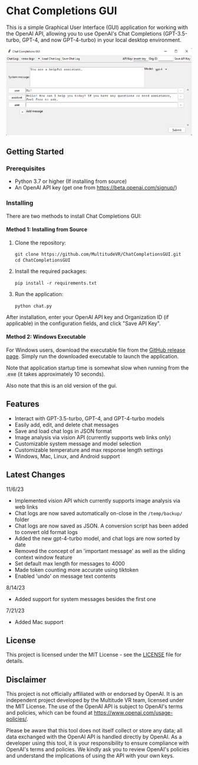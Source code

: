 # Chat Completions GUI

This is a simple Graphical User Interface (GUI) application for working with the OpenAI API, allowing you to use OpenAI's Chat Completions (GPT-3.5-turbo, GPT-4, and now GPT-4-turbo) in your local desktop environment.

![Screenshot of Chat Completions GUI](chat_completions_gui.png)

## Getting Started

### Prerequisites

- Python 3.7 or higher (If installing from source)
- An OpenAI API key (get one from https://beta.openai.com/signup/)

### Installing

There are two methods to install Chat Completions GUI:

#### Method 1: Installing from Source

1. Clone the repository:

    ```
    git clone https://github.com/MultitudeVR/ChatCompletionsGUI.git
    cd ChatCompletionsGUI
    ```

2. Install the required packages:

    `pip install -r requirements.txt`

3. Run the application:

    `python chat.py`

After installation, enter your OpenAI API key and Organization ID (if applicable) in the configuration fields, and click "Save API Key".

#### Method 2: Windows Executable

For Windows users, download the executable file from the [GitHub release page](https://github.com/MultitudeVR/ChatCompletionsGUI/releases/tag/v1.0.0). Simply run the downloaded executable to launch the application.

Note that application startup time is somewhat slow when running from the .exe (it takes approximately 10 seconds).

Also note that this is an old version of the gui.

## Features

- Interact with GPT-3.5-turbo, GPT-4, and GPT-4-turbo models
- Easily add, edit, and delete chat messages
- Save and load chat logs in JSON format
- Image analysis via vision API (currently supports web links only)
- Customizable system message and model selection
- Customizable temperature and max response length settings
- Windows, Mac, Linux, and Android support

## Latest Changes

11/6/23
- Implemented vision API which currently supports image analysis via web links
- Chat logs are now saved automatically on-close in the `/temp/backup/` folder
- Chat logs are now saved as JSON. A conversion script has been added to convert old format logs
- Added the new gpt-4-turbo model, and chat logs are now sorted by date
- Removed the concept of an 'important message' as well as the sliding context window feature
- Set default max length for messages to 4000
- Made token counting more accurate using tiktoken
- Enabled 'undo' on message text contents

8/14/23
- Added support for system messages besides the first one

7/21/23
- Added Mac support

## License

This project is licensed under the MIT License - see the [LICENSE](LICENSE) file for details.

## Disclaimer

This project is not officially affiliated with or endorsed by OpenAI. It is an independent project developed by the Multitude VR team, licensed under the MIT License. The use of the OpenAI API is subject to OpenAI's terms and policies, which can be found at https://www.openai.com/usage-policies/.

Please be aware that this tool does not itself collect or store any data; all data exchanged with the OpenAI API is handled directly by OpenAI. As a developer using this tool, it is your responsibility to ensure compliance with OpenAI's terms and policies. We kindly ask you to review OpenAI's policies and understand the implications of using the API with your own keys.